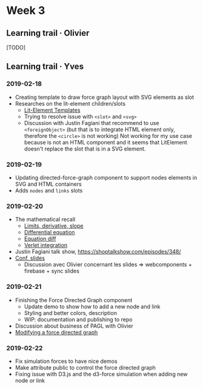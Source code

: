 # Week 3
## Learning trail · Olivier
[TODO]

## Learning trail · Yves
### 2019-02-18
- Creating template to draw force graph layout with SVG elements as slot
- Researches on the lit-element children/slots
	- [Lit-Element Templates](https://lit-element.polymer-project.org/guide/templates)
  - Trying to resolve issue with `<slot>` and `<svg>` 
  - Discussion with Justin Fagiani that recommend to use `<foreignObject>` (but that is to integrate HTML element only, therefore the `<circle>` is not working) 
    Not working for my use case because <slot> is not an HTML component and it seems that
    LitElement doesn't replace the slot that is in a SVG element.
### 2019-02-19
- Updating directed-force-graph component to support nodes elements in SVG and HTML containers
- Adds `nodes` and `links` slots

### 2019-02-20
- The mathematical recall
  - [Limits, derivative, slope](https://en.wikipedia.org/wiki/Derivative)
  - [Differential equation](https://en.wikipedia.org/wiki/Differential_equation)
   - [Equation diff](https://www.methodemaths.fr/equadiff/)
  - [Verlet integration](https://en.wikipedia.org/wiki/Verlet_integration)
- Justin Fagiani talk show, https://shoptalkshow.com/episodes/348/
- [Conf. slides](https://github.com/olange/webcomponents-primer/wiki/Slides-%C2%B7-Exemples-de-WebComponents)
    - Discussion avec Olivier concernant les slides => webcomponents + firebase + sync slides

### 2019-02-21
- Finishing the Force Directed Graph component
  - Update demo to show how to add a new node and link
  - Styling and better colors, description
  - WIP: documentation and publishing to repo
- Discussion about business of PAGL with Olivier
- [Modifying a force directed graph](https://gist.github.com/mbostock/1095795)

### 2019-02-22
- Fix simulation forces to have nice demos 
- Make attribute public to control the force directed graph
- Fixing issue with D3.js and the d3-force simulation when adding new node or link

